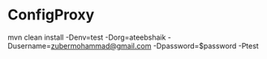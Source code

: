 # ConfigProxy
mvn clean install -Denv=test -Dorg=ateebshaik -Dusername=zubermohammad@gmail.com -Dpassword=$password -Ptest



